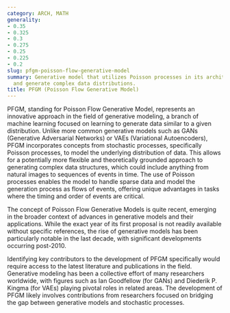 ```yaml
---
category: ARCH, MATH
generality:
- 0.35
- 0.325
- 0.3
- 0.275
- 0.25
- 0.225
- 0.2
slug: pfgm-poisson-flow-generative-model
summary: Generative model that utilizes Poisson processes in its architecture to model
  and generate complex data distributions.
title: PFGM (Poisson Flow Generative Model)
---
```


PFGM, standing for Poisson Flow Generative Model, represents an innovative approach in the field of generative modeling, a branch of machine learning focused on learning to generate data similar to a given distribution. Unlike more common generative models such as GANs (Generative Adversarial Networks) or VAEs (Variational Autoencoders), PFGM incorporates concepts from stochastic processes, specifically Poisson processes, to model the underlying distribution of data. This allows for a potentially more flexible and theoretically grounded approach to generating complex data structures, which could include anything from natural images to sequences of events in time. The use of Poisson processes enables the model to handle sparse data and model the generation process as flows of events, offering unique advantages in tasks where the timing and order of events are critical.

The concept of Poisson Flow Generative Models is quite recent, emerging in the broader context of advances in generative models and their applications. While the exact year of its first proposal is not readily available without specific references, the rise of generative models has been particularly notable in the last decade, with significant developments occurring post-2010.

Identifying key contributors to the development of PFGM specifically would require access to the latest literature and publications in the field. Generative modeling has been a collective effort of many researchers worldwide, with figures such as Ian Goodfellow (for GANs) and Diederik P. Kingma (for VAEs) playing pivotal roles in related areas. The development of PFGM likely involves contributions from researchers focused on bridging the gap between generative models and stochastic processes.